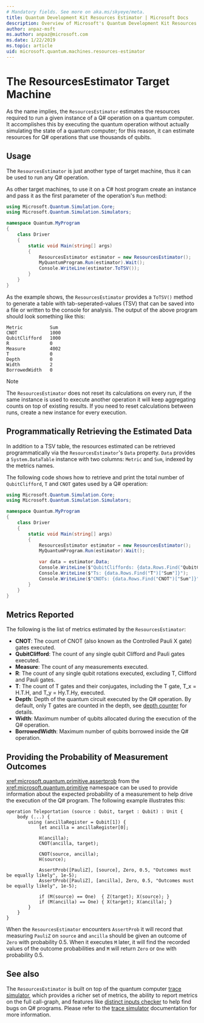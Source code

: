 ```yaml
---
# Mandatory fields. See more on aka.ms/skyeye/meta.
title: Quantum Development Kit Resources Estimator | Microsoft Docs 
description: Overview of Microsoft's Quantum Development Kit Resources estimator 
author: anpaz-msft
ms.author: anpaz@microsoft.com 
ms.date: 1/22/2019
ms.topic: article
uid: microsoft.quantum.machines.resources-estimator
---
```


# The ResourcesEstimator Target Machine

As the name implies, the `ResourcesEstimator` estimates the resources 
required to run a given instance of a Q# operation on a quantum computer.
It accomplishes this by executing the quantum operation without actually 
simulating the state of a quantum computer; for this reason, 
it can estimate resources for Q# operations that use thousands of qubits.

## Usage

The `ResourcesEstimator` is just another type of target machine, thus 
it can be used to run any Q# operation. 

As other target machines, to use it on a C# host program create an instance and pass it
as the first parameter of the operation's `Run` method:

```csharp
using Microsoft.Quantum.Simulation.Core;
using Microsoft.Quantum.Simulation.Simulators;

namespace Quantum.MyProgram
{
    class Driver
    {
        static void Main(string[] args)
        {
            ResourcesEstimator estimator = new ResourcesEstimator();
            MyQuantumProgram.Run(estimator).Wait();
            Console.WriteLine(estimator.ToTSV());
        }
    }
}
```

As the example shows, the `ResourcesEstimator` provides a `ToTSV()` method to generate
a table with tab-seperated-values (TSV) that can be saved into a file
or written to the console for analysis. The output of the above program should look something like this:

```Output
Metric          Sum
CNOT            1000
QubitClifford   1000
R               0
Measure         4002
T               0
Depth           0
Width           2
BorrowedWidth   0
```

> [!NOTE]
> The `ResourcesEstimator` does not reset its calculations on every run, if the same instance is
> used to execute another operation it will keep aggregating counts on top of existing results.
> If you need to reset calculations between runs, create a new instance for every execution.


## Programmatically Retrieving the Estimated Data

In addition to a TSV table, the resources estimated can be retrieved programmatically
via the `ResourcesEstimator`'s `Data` property. `Data` provides a `System.DataTable` 
instance with two columns: `Metric` and `Sum`, indexed by the metrics names.

The following code shows how to retrieve and print the total number of `QubitClifford`, `T` and `CNOT` 
gates used by a Q# operation:

```csharp
using Microsoft.Quantum.Simulation.Core;
using Microsoft.Quantum.Simulation.Simulators;

namespace Quantum.MyProgram
{
    class Driver
    {
        static void Main(string[] args)
        {
            ResourcesEstimator estimator = new ResourcesEstimator();
            MyQuantumProgram.Run(estimator).Wait();

            var data = estimator.Data;
            Console.WriteLine($"QubitCliffords: {data.Rows.Find("QubitClifford")["Sum"]}");
            Console.WriteLine($"Ts: {data.Rows.Find("T")["Sum"]}");
            Console.WriteLine($"CNOTs: {data.Rows.Find("CNOT")["Sum"]}");
        }
    }
}
```

## Metrics Reported

The following is the list of metrics estimated by the `ResourcesEstimator`:

* __CNOT__: The count of CNOT (also known as the Controlled Pauli X gate) gates executed.
* __QubitClifford__: The count of any single qubit Clifford and Pauli gates executed.
* __Measure__:  The count of any measurements executed.
* __R__: The count of any single qubit rotations executed, excluding T, Clifford and Pauli gates.
* __T__: The count of T gates and their conjugates, including the T gate, T_x = H.T.H, and T_y = Hy.T.Hy, executed.
* __Depth__: Depth of the quantum circuit executed by the Q# operation. By default, only T gates are counted in the depth, see [depth counter](xref:microsoft.quantum.machines.qc-trace-simulator.depth-counter) for details.
* __Width__: Maximum number of qubits allocated during the execution of the Q# operation.
* __BorrowedWidth__: Maximum number of qubits borrowed inside the Q# operation.


## Providing the Probability of Measurement Outcomes

<xref:microsoft.quantum.primitive.assertprob> from the <xref:microsoft.quantum.primitive> namespace can 
be used to provide information about the expected probability of a measurement to help drive the execution 
of the Q# program. The following example illustrates this:

```qsharp
operation Teleportation (source : Qubit, target : Qubit) : Unit {
    body (...) {
        using (ancillaRegister = Qubit[1]) {
            let ancilla = ancillaRegister[0];

            H(ancilla);
            CNOT(ancilla, target);

            CNOT(source, ancilla);
            H(source);

            AssertProb([PauliZ], [source], Zero, 0.5, "Outcomes must be equally likely", 1e-5);
            AssertProb([PauliZ], [ancilla], Zero, 0.5, "Outcomes must be equally likely", 1e-5);

            if (M(source) == One)  { Z(target); X(source); }
            if (M(ancilla) == One) { X(target); X(ancilla); }
        }
    }
}
```

When the `ResourcesEstimator` encounters `AssertProb` it will record that measuring
`PauliZ` on `source` and `ancilla` should be given an outcome of `Zero` with probability
0.5. When it executes `M` later, it will find the recorded values of
the outcome probabilities and `M` will return `Zero` or `One` with probability
0.5.


## See also

The `ResourcesEstimator` is built on top of the quantum computer [trace simulator](xref:microsoft.quantum.machines.qc-trace-simulator.intro), which provides a richer set of metrics, 
the ability to report metrics on the full call-graph, and features like [distinct inputs checker](xref:microsoft.quantum.machines.qc-trace-simulator.distinct-inputs) to help find bugs on Q# programs. 
Please refer to the [trace simulator](xref:microsoft.quantum.machines.qc-trace-simulator.intro)
documentation for more information.

